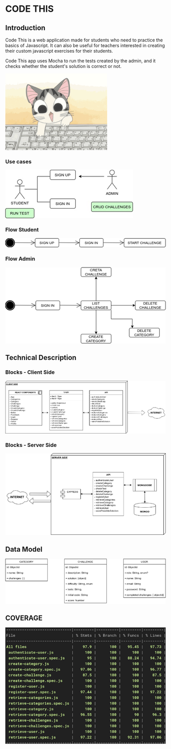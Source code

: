 # CODE THIS

## Introduction

Code This is a web application made for students who need to practice the basics of Javascript. It can also be useful for teachers interested in creating their custom javascript exercises for their students.

Code This app uses Mocha to run the tests created by the admin, and it checks whether the student's solution is correct or not.

![gif](./doc/giphy.gif)

### Use cases

![use cases](./doc/use-cases.jpg)

### Flow Student

![flow student](./doc/flow-user.png)

### Flow Admin

![flow admin](./doc/flow-admin.png)


## Technical Description

### Blocks - Client Side

![client side](./doc/blocks-client-side.png)

### Blocks - Server Side

![server side](./doc/blocks-server-side.png)

## Data Model

![data model](./doc/data-model.png)

## COVERAGE

![server coverage](./doc/server-coverage.png)



